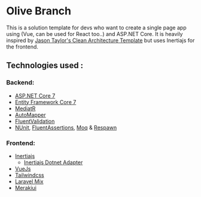# Olive Branch
      
This is a solution template for devs who want to create a single page app using (Vue, can be used for React too..)
and ASP.NET Core. It is heavily inspired by [Jason Taylor's Clean Architecture Template](https://github.com/jasontaylordev/CleanArchitecture) 
but uses Inertiajs for the frontend.

## Technologies used :

### Backend:
* [ASP.NET Core 7](https://docs.microsoft.com/en-us/aspnet/core/introduction-to-aspnet-core)
* [Entity Framework Core 7](https://docs.microsoft.com/en-us/ef/core/)
* [MediatR](https://github.com/jbogard/MediatR)
* [AutoMapper](https://automapper.org/)
* [FluentValidation](https://fluentvalidation.net/)
* [NUnit](https://nunit.org/), [FluentAssertions](https://fluentassertions.com/), [Moq](https://github.com/moq) & [Respawn](https://github.com/jbogard/Respawn)

### Frontend:

* [Inertiajs](https://inertiajs.com/)
  * [Inertiajs Dotnet Adapter](https://github.com/kapi2289/InertiaCore)
* [VueJs](https://vuejs.org/)
* [Tailwindcss](https://tailwindcss.com/)
* [Laravel Mix](https://laravel-mix.com/)
* [Merakiui](https://merakiui.com/)
